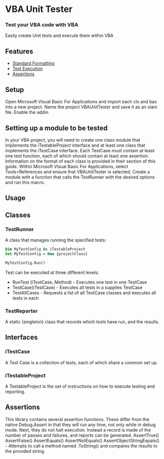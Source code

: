 VBA Unit Tester
=====================

### Test your VBA code with VBA

Easily create Unit tests and execute them within VBA

Features
--------
 * [Standard Formatting](#format)
 * [Test Execution](#execution)
 * [Assertions](#assertions)
 
Setup
-----

Open Microsoft Visual Basic For Applications and import each cls and bas into a new project. Name the project VBAUnitTester and save it as an xlam file. Enable the addin.

Setting up a module to be tested
-----
In your VBA project, you will need to create one class module that implements the iTestableProject interface and at least one class that implements the iTestCase interface. Each TestCase must contain at least one test function, each of which should contain at least one assertion. Information on the format of each class is provided in their section of this guide.
Within Microsoft Visual Basic For Applications, select Tools>References and ensure that VBAUnitTester is selected.
Create a module with a function that calls the TestRunner with the desired options and run this macro.

 Usage
-----
## Classes

### TestRunner
A class that manages running the specified tests:
```vb
Dim MyTestConfig As iTestableProject
Set MyTestConfig = New {projectClass}

MyTestConfig.Run()
```
Test can be executed at three different levels:
 * RunTest (iTestCase, Method) - Executes one test in one TestCase
 * TestCase(iTestCase) - Executes all tests in a supplies TestCase
 * TestAllCases - Requests a list of all TestCase classes and executes all tests in each

### TestReporter
A static (singleton) class that records which tests have run, and the results.

## Interfaces

### iTestCase
A Test Case is a collection of tests, each of which share a common set up.

### iTestableProject
A TestableProject is the set of instructions on how to execute testing and reporting. 


Assertions
-----
This library contains several assertion functions. These differ from the native Debug.Assert in that they will run any time, not only while in debug mode. Next, they do not halt execution. Instead a record is made of the number of passes and failures, and reports can be generated.
AssertTrue()
AssertFalse()
AssertEquals()
AssertNotEquals()
AssertObjectStringEquals() - Attempts to call a method named .ToString() and compares the results to the provided string.
